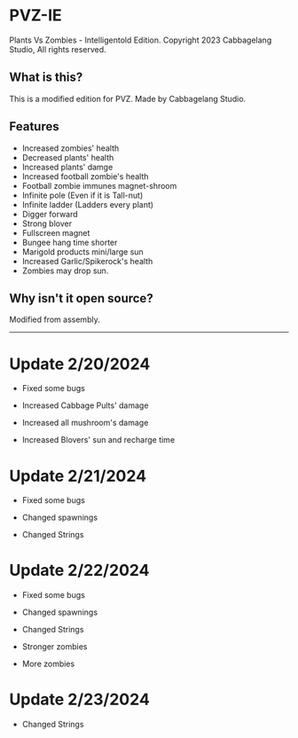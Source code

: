 # PVZ-IE
Plants Vs Zombies - Intelligentold Edition. Copyright 2023 Cabbagelang Studio, All rights reserved.

## What is this?
This is a modified edition for PVZ. Made by Cabbagelang Studio.

## Features

- Increased zombies' health
- Decreased plants' health
- Increased plants' damge
- Increased football zombie's health
- Football zombie immunes magnet-shroom
- Infinite pole (Even if it is Tall-nut)
- Infinite ladder (Ladders every plant)
- Digger forward
- Strong blover
- Fullscreen magnet
- Bungee hang time shorter
- Marigold products mini/large sun
- Increased Garlic/Spikerock's health
- Zombies may drop sun.

## Why isn't it open source?
Modified from assembly.

___

# Update 2/20/2024

- Fixed some bugs

- Increased Cabbage Pults' damage

- Increased all mushroom's damage

- Increased Blovers' sun and recharge time

# Update 2/21/2024

- Fixed some bugs

- Changed spawnings

- Changed Strings

# Update 2/22/2024

- Fixed some bugs

- Changed spawnings

- Changed Strings

- Stronger zombies

- More zombies

# Update 2/23/2024

- Changed Strings